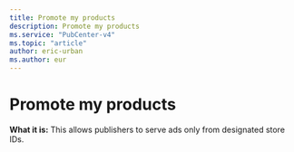 ```yaml
---
title: Promote my products
description: Promote my products
ms.service: "PubCenter-v4"
ms.topic: "article"
author: eric-urban
ms.author: eur
---
```


# Promote my products

**What it is:** This allows publishers to serve ads only from designated store IDs.


